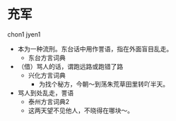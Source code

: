 # 充军
chon1 jyen1
+ 本为一种流刑。东台话中用作詈语，指在外面盲目乱走。
  * 东台方言词典
+ （借）骂人的话，谓跑远路或跑错了路
  * 兴化方言词典
    - 为找个秘方，今朝～到荡朱荒草田里转吖半天。
+ 骂人到处乱走，詈语
  * 泰州方言词典2
  - 这两天望不见他人，不晓得在哪块～。
